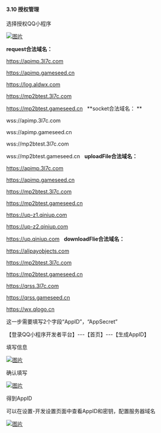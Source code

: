 #### 3.10 授权管理

选择授权QQ小程序

[![图片](https://qrss.gameseed.cn/shareyou/doc/pro/6feb8257-d0e5-4d27-a43d-ca0de967ecf9.015.png "图片")](https://qrss.gameseed.cn/shareyou/doc/pro/6feb8257-d0e5-4d27-a43d-ca0de967ecf9.015.png)

**request合法域名：** 

https://apimp.3l7c.com

https://apimp.gameseed.cn

https://log.aldwx.com

https://mp2btest.3l7c.com

https://mp2btest.gameseed.cn
 
**socket合法域名： **

wss://apimp.3l7c.com

wss://apimp.gameseed.cn

wss://mp2btest.3l7c.com

wss://mp2btest.gameseed.cn
 
**uploadFile合法域名：** 
	
https://apimp.3l7c.com

https://apimp.gameseed.cn

https://mp2btest.3l7c.com

https://mp2btest.gameseed.cn

https://up-z1.qiniup.com

https://up-z2.qiniup.com

https://up.qiniup.com
 
**downloadFlie合法域名：** 
	
https://alipayobjects.com

https://mp2btest.3l7c.com

https://mp2btest.gameseed.cn

https://qrss.3l7c.com

https://qrss.gameseed.cn

https://wx.qlogo.cn

这一步需要填写2个字段“AppID”，“AppSecret”

【登录QQ小程序开发者平台】---【首页】---【生成AppID】

填写信息

[![图片](https://qrss.gameseed.cn/shareyou/doc/pro/6feb8257-d0e5-4d27-a43d-ca0de967ecf9.041.png "图片")](https://qrss.gameseed.cn/shareyou/doc/pro/6feb8257-d0e5-4d27-a43d-ca0de967ecf9.041.png)

确认填写

[![图片](https://qrss.gameseed.cn/shareyou/doc/pro/6feb8257-d0e5-4d27-a43d-ca0de967ecf9.042.png "图片")](https://qrss.gameseed.cn/shareyou/doc/pro/6feb8257-d0e5-4d27-a43d-ca0de967ecf9.042.png)

得到AppID

可以在设置-开发设置页面中查看AppID和密钥，配置服务器域名

[![图片](https://qrss.gameseed.cn/shareyou/doc/pro/6feb8257-d0e5-4d27-a43d-ca0de967ecf9.043.png "图片")](https://qrss.gameseed.cn/shareyou/doc/pro/6feb8257-d0e5-4d27-a43d-ca0de967ecf9.043.png)